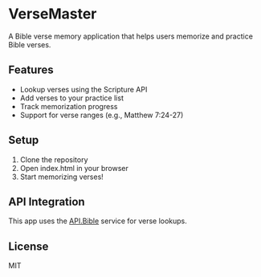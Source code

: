 # VerseMaster

A Bible verse memory application that helps users memorize and practice Bible verses.

## Features

- Lookup verses using the Scripture API
- Add verses to your practice list
- Track memorization progress
- Support for verse ranges (e.g., Matthew 7:24-27)

## Setup

1. Clone the repository
2. Open index.html in your browser
3. Start memorizing verses!

## API Integration

This app uses the [API.Bible](https://scripture.api.bible/) service for verse lookups.

## License

MIT